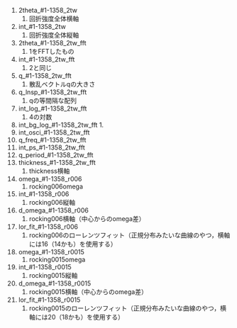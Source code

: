1. 2theta_#1-1358_2tw
   1. 回折強度全体横軸
2. int_#1-1358_2tw
   1. 回折強度全体縦軸
3. 2theta_#1-1358_2tw_fft
   1. 1をFFTしたもの
4. int_#1-1358_2tw_fft
   1. 2と同じ
5. q_#1-1358_2tw_fft
   1. 散乱ベクトルqの大きさ
6. q_lnsp_#1-1358_2tw_fft
   1. qの等間隔な配列
7. int_log_#1-1358_2tw_fft
   1. 4の対数
8. int_bg_log_#1-1358_2tw_fft
   1. 
9. int_osci_#1-1358_2tw_fft
10. q_freq_#1-1358_2tw_fft
11. int_ps_#1-1358_2tw_fft
12. q_period_#1-1358_2tw_fft
13. thickness_#1-1358_2tw_fft
    1. thickness横軸
14. omega_#1-1358_r006
    1. rocking006omega
15. int_#1-1358_r006
    1. rocking006縦軸
16. d_omega_#1-1358_r006
    1. rocking006横軸（中心からのomega差）
17. lor_fit_#1-1358_r006
    1. rocking006のローレンツフィット（正規分布みたいな曲線のやつ，横軸には16（14かも）を使用する）
18. omega_#1-1358_r0015
    1. rocking0015omega
19. int_#1-1358_r0015
    1. rocking0015縦軸
20. d_omega_#1-1358_r0015
    1. rocking0015横軸（中心からのomega差）
21. lor_fit_#1-1358_r0015
    1. rocking0015のローレンツフィット（正規分布みたいな曲線のやつ，横軸には20（18かも）を使用する）